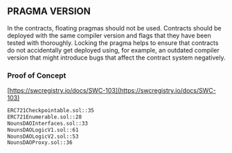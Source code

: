 ##  PRAGMA VERSION

In the contracts, floating pragmas should not be used. Contracts should be deployed with the same compiler version and flags that they have been tested with thoroughly. Locking the pragma helps to ensure that contracts do not accidentally get deployed using, for example, an outdated compiler version that might introduce bugs that affect the contract system negatively.

### Proof of Concept

[https://swcregistry.io/docs/SWC-103](https://swcregistry.io/docs/SWC-103)

```markdown
ERC721Checkpointable.sol::35
ERC721Enumerable.sol::28
NounsDAOInterfaces.sol::33
NounsDAOLogicV1.sol::61
NounsDAOLogicV2.sol::53
NounsDAOProxy.sol::36
```